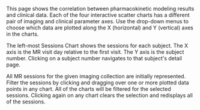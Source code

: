 This page shows the correlation between pharmacokinetic modeling
results and clinical data. Each of the four interactive scatter
charts has a different pair of imaging and clinical parameter
axes. Use the drop-down menus to choose which data are plotted
along the X (horizontal) and Y (vertical) axes in the charts.

The left-most Sessions Chart shows the sessions for each subject.
The X axis is the MR visit day relative to the first visit.
The Y axis is the subject number. Clicking on a subject number
navigates to that subject's detail page.

All MR sessions for the given imaging collection are initially
represented. Filter the sessions by clicking and dragging over
one or more plotted data points in any chart. All of the charts
will be filtered for the selected sessions. Clicking again on
any chart clears the selection and redisplays all of the
sessions.

